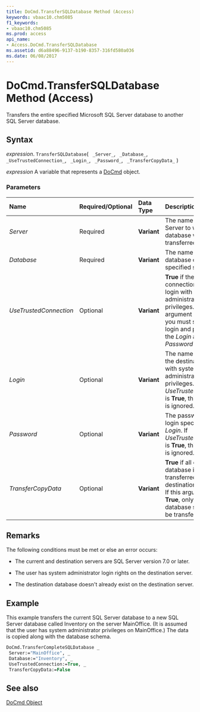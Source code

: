 ```yaml
---
title: DoCmd.TransferSQLDatabase Method (Access)
keywords: vbaac10.chm5085
f1_keywords:
- vbaac10.chm5085
ms.prod: access
api_name:
- Access.DoCmd.TransferSQLDatabase
ms.assetid: d6a88496-9137-b190-8357-316fd580a036
ms.date: 06/08/2017
---
```



# DoCmd.TransferSQLDatabase Method (Access)

Transfers the entire specified Microsoft SQL Server database to another SQL Server database.


## Syntax

 _expression_. `TransferSQLDatabase`( ` _Server_`, ` _Database_`, ` _UseTrustedConnection_`, ` _Login_`, ` _Password_`, ` _TransferCopyData_` )

 _expression_ A variable that represents a [DoCmd](./Access.DoCmd.md) object.


### Parameters



|**Name**|**Required/Optional**|**Data Type**|**Description**|
|:-----|:-----|:-----|:-----|
| _Server_|Required|**Variant**|The name of the SQL Server to which the database will be transferred.|
| _Database_|Required|**Variant**|The name of the new database on the specified server.|
| _UseTrustedConnection_|Optional|**Variant**|**True** if the current connection is using a login with system administrator privileges. If this argument is not **True**, you must specify a login and password in the _Login_ and _Password_ arguments.|
| _Login_|Optional|**Variant**|The name of a login on the destination server with system administrator privileges. If  _UseTrustedConnection_ is **True**, this argument is ignored.|
| _Password_|Optional|**Variant**|The password for the login specified in  _Login_. If  _UseTrustedConnection_ is **True**, this argument is ignored.|
| _TransferCopyData_|Optional|**Variant**|**True** if all data in the database is transferred to the destination database. If this argument is not **True**, only the database schema will be transferred.|

## Remarks

The following conditions must be met or else an error occurs:


- The current and destination servers are SQL Server version 7.0 or later.
    
- The user has system administrator login rights on the destination server.
    
- The destination database doesn't already exist on the destination server.
    

## Example

This example transfers the current SQL Server database to a new SQL Server database called Inventory on the server MainOffice. (It is assumed that the user has system administrator privileges on MainOffice.) The data is copied along with the database schema.


```vb
DoCmd.TransferCompleteSQLDatabase _ 
 Server:="MainOffice", _ 
 Database:="Inventory", _ 
 UseTrustedConnection:=True, _ 
 TransferCopyData:=False 

```


## See also


[DoCmd Object](Access.DoCmd.md)

